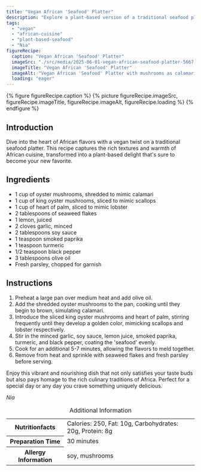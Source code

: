 ```yaml
---
title: "Vegan African 'Seafood' Platter"
description: "Explore a plant-based version of a traditional seafood platter with African flavors. This Vegan African 'Seafood' Platter is a delightful twist on classic dishes."
tags:
  - "vegan"
  - "african-cuisine"
  - "plant-based-seafood"
  - "Nia"
figureRecipe: 
  caption: "Vegan African 'Seafood' Platter"
  imageSrc: "./src/media/2025-06-01-vegan-african-seafood-platter-5667.png"
  imageTitle: "Vegan African 'Seafood' Platter"
  imageAlt: "Vegan African 'Seafood' Platter with mushrooms as calamari, king oyster as scallops, and heart of palm as lobster, seasoned vibrantly."
  loading: "eager"
---
```


{% figure figureRecipe.caption %}
{% picture figureRecipe.imageSrc, figureRecipe.imageTitle, figureRecipe.imageAlt, figureRecipe.loading %}
{% endfigure %}

## Introduction

Dive into the heart of African flavors with a vegan twist on a traditional seafood platter. This recipe captures the rich textures and warmth of African cuisine, transformed into a plant-based delight that's sure to become your new favorite.

## Ingredients

- 1 cup of oyster mushrooms, shredded to mimic calamari
- 1 cup of king oyster mushrooms, sliced to mimic scallops
- 1 cup of heart of palm, sliced to mimic lobster
- 2 tablespoons of seaweed flakes
- 1 lemon, juiced
- 2 cloves garlic, minced
- 2 tablespoons soy sauce
- 1 teaspoon smoked paprika
- 1 teaspoon turmeric
- 1/2 teaspoon black pepper
- 3 tablespoons olive oil
- Fresh parsley, chopped for garnish

## Instructions

1. Preheat a large pan over medium heat and add olive oil.
2. Add the shredded oyster mushrooms to the pan, cooking until they begin to brown, simulating calamari.
3. Introduce the sliced king oyster mushrooms and heart of palm, stirring frequently until they develop a golden color, mimicking scallops and lobster respectively.
4. Stir in the minced garlic, soy sauce, lemon juice, smoked paprika, turmeric, and black pepper, coating the 'seafood' evenly.
5. Cook for an additional 5-7 minutes, allowing the flavors to meld together.
6. Remove from heat and sprinkle with seaweed flakes and fresh parsley before serving.

Enjoy this vibrant and nourishing dish that not only satisfies your taste buds but also pays homage to the rich culinary traditions of Africa. Perfect for a special day or any day you crave something uniquely delicious.

*Nia*

<table><caption class='sr-only'>Additional Information</caption><tr><th>Nutritionfacts</th><td>Calories: 250, Fat: 10g, Carbohydrates: 20g, Protein: 8g&nbsp;</td></tr><tr><th>Preparation Time</th><td>30 minutes&nbsp;</td></tr><tr><th>Allergy Information</th><td>soy, mushrooms&nbsp;</td></tr></table>

